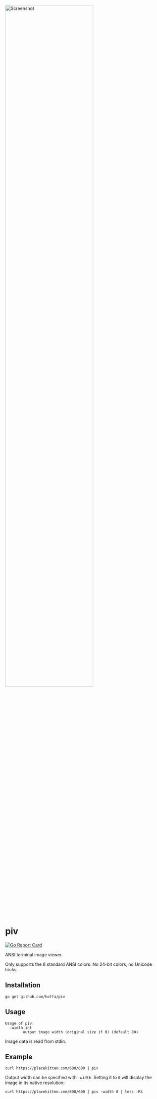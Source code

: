 <img src="https://i.imgur.com/Jp9nccS.png" alt="Screenshot" width="75%" />

# piv

[![Go Report Card](https://goreportcard.com/badge/github.com/hoffa/piv)](https://goreportcard.com/report/github.com/hoffa/piv)

ANSI terminal image viewer.

Only supports the 8 standard ANSI colors. No 24-bit colors, no Unicode tricks.

## Installation

```shell
go get github.com/hoffa/piv
```

## Usage

```
Usage of piv:
  -width int
    	output image width (original size if 0) (default 80)
```

Image data is read from stdin.

## Example

```shell
curl https://placekitten.com/600/600 | piv
```

Output width can be specified with `-width`. Setting it to `0` will display the image in its native resolution:

```shell
curl https://placekitten.com/600/600 | piv -width 0 | less -RS
```
